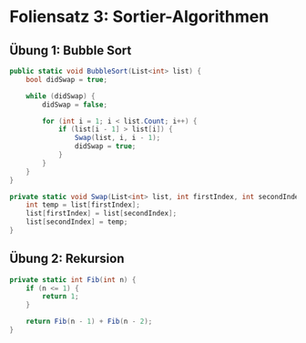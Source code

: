 # Foliensatz 3: Sortier-Algorithmen

## Übung 1: Bubble Sort

```csharp
public static void BubbleSort(List<int> list) {
    bool didSwap = true;

    while (didSwap) {
        didSwap = false;

        for (int i = 1; i < list.Count; i++) {
            if (list[i - 1] > list[i]) {
                Swap(list, i, i - 1);
                didSwap = true;
            }
        }
    }
}

private static void Swap(List<int> list, int firstIndex, int secondIndex) {
    int temp = list[firstIndex];
    list[firstIndex] = list[secondIndex];
    list[secondIndex] = temp;
}
```

## Übung 2: Rekursion

```csharp
private static int Fib(int n) {
    if (n <= 1) {
        return 1;
    }

    return Fib(n - 1) + Fib(n - 2);
}
```
